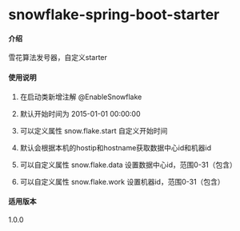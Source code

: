 # snowflake-spring-boot-starter

#### 介绍
雪花算法发号器，自定义starter



#### 使用说明

1. 在启动类新增注解 @EnableSnowflake
2. 默认开始时间为 2015-01-01 00:00:00 
3. 可以定义属性 snow.flake.start 自定义开始时间
4. 默认会根据本机的hostip和hostname获取数据中心id和机器id

5. 可以自定义属性 snow.flake.data 设置数据中心id，范围0-31（包含）
6. 可以自定义属性 snow.flake.work 设置机器id，范围0-31（包含）




#### 适用版本

1.0.0

